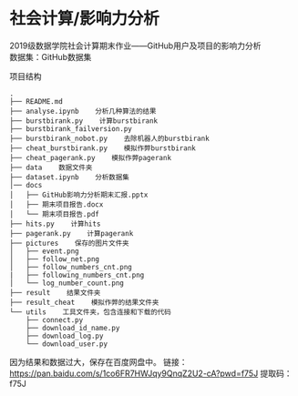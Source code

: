 # 社会计算/影响力分析
2019级数据学院社会计算期末作业——GitHub用户及项目的影响力分析  
数据集：GitHub数据集

项目结构
```angular2html
.
├── README.md
├── analyse.ipynb    分析几种算法的结果
├── burstbirank.py    计算burstbirank
├── burstbirank_failversion.py    
├── burstbirank_nobot.py    去除机器人的burstbirank
├── cheat_burstbirank.py    模拟作弊burstbirank
├── cheat_pagerank.py    模拟作弊pagerank
├── data    数据文件夹
├── dataset.ipynb    分析数据集
│── docs
│   ├── GitHub影响力分析期末汇报.pptx
│   ├── 期末项目报告.docx
│   └── 期末项目报告.pdf
├── hits.py    计算hits
├── pagerank.py    计算pagerank
├── pictures    保存的图片文件夹
│   ├── event.png
│   ├── follow_net.png
│   ├── follow_numbers_cnt.png 
|   ├── following_numbers_cnt.png
│   └── log_number_count.png
├── result    结果文件夹
├── result_cheat    模拟作弊的结果文件夹
└── utils    工具文件夹，包含连接和下载的代码
    ├── connect.py
    ├── download_id_name.py
    ├── download_log.py
    └── download_user.py
```

因为结果和数据过大，保存在百度网盘中。
链接：https://pan.baidu.com/s/1co6FR7HWJqy9QnqZ2U2-cA?pwd=f75J 
提取码：f75J 


